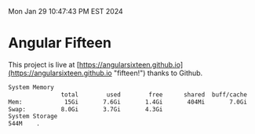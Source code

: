 Mon Jan 29 10:47:43 PM EST 2024

# Angular Fifteen


This project is live at [https://angularsixteen.github.io](https://angularsixteen.github.io "fifteen!") thanks to Github.

```bash
System Memory
               total        used        free      shared  buff/cache   available
Mem:            15Gi       7.6Gi       1.4Gi       404Mi       7.0Gi       7.7Gi
Swap:          8.0Gi       3.7Gi       4.3Gi
System Storage
544M	.
